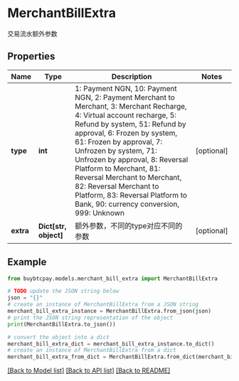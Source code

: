 # MerchantBillExtra

交易流水额外参数

## Properties

Name | Type | Description | Notes
------------ | ------------- | ------------- | -------------
**type** | **int** | 1: Payment NGN, 10: Payment NGN, 2: Payment Merchant to Merchant, 3: Merchant Recharge, 4: Virtual account recharge, 5: Refund by system, 51: Refund by approval, 6: Frozen by system, 61: Frozen by approval, 7: Unfrozen by system, 71: Unfrozen by approval, 8: Reversal Platform to Merchant, 81: Reversal Merchant to Merchant, 82: Reversal Merchant to Platform, 83: Reversal Platform to Bank, 90: currency conversion, 999: Unknown | [optional] 
**extra** | **Dict[str, object]** | 额外参数，不同的type对应不同的参数 | [optional] 

## Example

```python
from buybtcpay.models.merchant_bill_extra import MerchantBillExtra

# TODO update the JSON string below
json = "{}"
# create an instance of MerchantBillExtra from a JSON string
merchant_bill_extra_instance = MerchantBillExtra.from_json(json)
# print the JSON string representation of the object
print(MerchantBillExtra.to_json())

# convert the object into a dict
merchant_bill_extra_dict = merchant_bill_extra_instance.to_dict()
# create an instance of MerchantBillExtra from a dict
merchant_bill_extra_from_dict = MerchantBillExtra.from_dict(merchant_bill_extra_dict)
```
[[Back to Model list]](../README.md#documentation-for-models) [[Back to API list]](../README.md#documentation-for-api-endpoints) [[Back to README]](../README.md)



